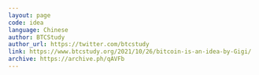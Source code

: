 ```yaml
---
layout: page
code: idea
language: Chinese
author: BTCStudy
author_url: https://twitter.com/btcstudy
link: https://www.btcstudy.org/2021/10/26/bitcoin-is-an-idea-by-Gigi/
archive: https://archive.ph/qAVFb
---
```

